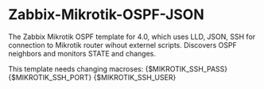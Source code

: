 # Zabbix-Mikrotik-OSPF-JSON

The Zabbix Mikrotik OSPF template for 4.0, which uses LLD, JSON, SSH for connection to Mikrotik router wihout externel scripts.
Discovers OSPF neighbors and monitors STATE and changes.

This template needs changing macroses:
{$MIKROTIK_SSH_PASS}
{$MIKROTIK_SSH_PORT}
{$MIKROTIK_SSH_USER}
